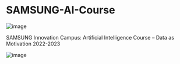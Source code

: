 # SAMSUNG-AI-Course
![image](https://user-images.githubusercontent.com/62675121/226144540-02bb234e-19f5-4039-b1c9-52c675dc9ba6.png)

SAMSUNG Innovation Campus: Artificial Intelligence Course – Data as Motivation 2022-2023

![image](https://user-images.githubusercontent.com/62675121/226144623-428c810f-4fe2-43cb-bf1d-660ba6a56887.png)

